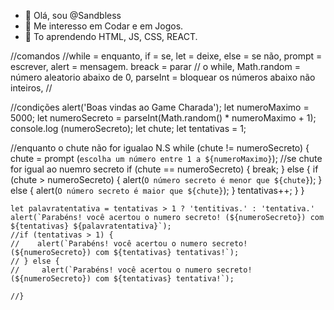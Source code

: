 - 👋 Olá, sou @Sandbless
- 👀  Me interesso em Codar e em Jogos.
- 🌱 To aprendendo HTML, JS, CSS, REACT.

<!---
Sandbless/Sandbless is a ✨ special ✨ repository because its `README.md` (this file) appears on your GitHub profile.
You can click the Preview link to take a look at your changes.
--->
//comandos
//while = enquanto, if = se, let = deixe, else = se não, prompt = escrever, alert = mensagem. breack = parar
// o while, Math.random = número aleatorio abaixo de 0, parseInt = bloquear os números abaixo não inteiros,
//

//condições
alert('Boas vindas ao Game Charada');
let numeroMaximo = 5000;
let numeroSecreto = parseInt(Math.random() * numeroMaximo + 1);
console.log (numeroSecreto);
let chute;
let tentativas = 1;

//enquanto o chute não for igualao N.S
while (chute != numeroSecreto) {
    chute = prompt (`escolha um número entre 1 a ${numeroMaximo}`);
    //se chute for igual ao nuemro secreto
    if (chute == numeroSecreto) {
        break;
    } else {
        if (chute > numeroSecreto) {
            alert(`O número secreto é menor que ${chute}`);
        } else {
            alert(`O número secreto é maior que ${chute}`);
        }
        tentativas++;
    }
}

    let palavratentativa = tentativas > 1 ? 'tentitivas.' : 'tentativa.'
    alert(`Parabéns! você acertou o numero secreto! (${numeroSecreto}) com ${tentativas} ${palavratentativa}`);
    //if (tentativas > 1) {
    //    alert(`Parabéns! você acertou o numero secreto! (${numeroSecreto}) com ${tentativas} tentativas!`);
    // } else {
    //     alert(`Parabéns! você acertou o numero secreto! (${numeroSecreto}) com ${tentativas} tentativa!`);

    //}
